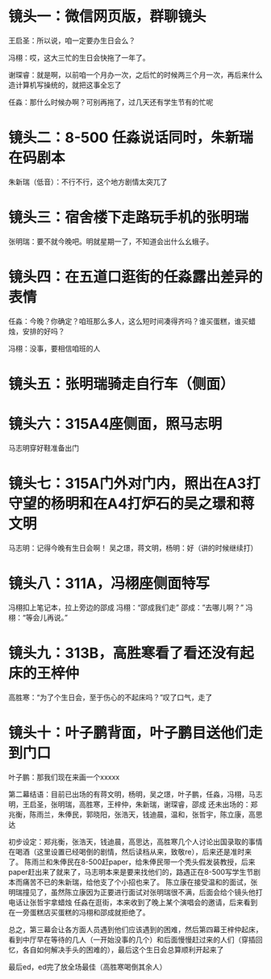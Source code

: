 镜头一：微信网页版，群聊镜头
============

王启圣：所以说，咱一定要办生日会么？

冯栩：哎，这大三忙的生日会快拖了一年了。

谢琛睿：就是啊，以前咱一个月办一次，之后忙的时候两三个月一次，再后来什么造计算机写操统的，就把这事全忘了

任淼：那什么时候办啊？可别再拖了，过几天还有学生节有的忙呢

镜头二：8-500 任淼说话同时，朱新瑞在码剧本
============

朱新瑞（低音）：不行不行，这个地方剧情太突兀了

镜头三：宿舍楼下走路玩手机的张明瑞
============
张明瑞：要不就今晚吧。明就星期一了，不知道会出什么幺蛾子。

镜头四：在五道口逛街的任淼露出差异的表情
============
任淼：今晚？你确定？咱班那么多人，这么短时间凑得齐吗？谁买蛋糕，谁买蜡烛，安排的好吗？

冯栩：没事，要相信咱班的人

镜头五：张明瑞骑走自行车（侧面）
============

镜头六：315A4座侧面，照马志明
============
马志明穿好鞋准备出门

镜头七：315A门外对门内，照出在A3打守望的杨明和在A4打炉石的吴之璟和蒋文明
============
马志明：记得今晚有生日会啊！
吴之璟，蒋文明，杨明：好（讲的时候继续打）

镜头八：311A，冯栩座侧面特写
============
冯栩扣上笔记本，拉上旁边的邵成
冯栩：“邵成我们走”
邵成：”去哪儿啊？”
冯栩：“等会儿再说。”

镜头九：313B，高胜寒看了看还没有起床的王梓仲
============
高胜寒：“为了个生日会，至于伤心的不起床吗？”叹了口气，走了

镜头十：叶子鹏背面，叶子鹏目送他们走到门口
============
叶子鹏：那我们现在来画一个xxxxx

第二幕结语：目前已出场的有蒋文明，杨明，吴之璟，叶子鹏，任淼，冯栩，马志明，王启圣，张明瑞，高胜寒，王梓仲，朱新瑞，谢琛睿，邵成
还未出场的：郑兆衡，陈雨兰，朱俸民，郭晓阳，张浩天，钱迪晨，温和，张哲宇，陈立康，高思达

初步设定：郑兆衡，张浩天，钱迪晨，高思达，高胜寒几个人讨论出国录取的事情在喝酒（这里设置已经喝倒的剧情，然后读档从来，致敬re），后来还是准时来了。
陈雨兰和朱俸民在8-500赶paper，给朱俸民带一个秃头假发装教授，后来paper赶出来了就来了，马志明本来是要来找他们的，路遇正在8-500写学生节剧本而痛苦不已的朱新瑞，给他支了个小招也来了。
陈立康在接受温和的面试，张明瑞撞见了，虽然陈立康因为正要进行面试对张明瑞很不满，后面会给个镜头他打电话让张哲宇拿蜡烛
任淼在逛街，本来收到了晚上某个演唱会的邀请，后来看到在一旁蛋糕店买蛋糕的冯栩和邵成就拒绝了。

总之，第三幕会让各方面人员遇到他们应该遇到的困难，然后第四幕王梓仲起床，看到中厅早在等待的几人（一开始没事的几个）和后面慢慢赶过来的人们（穿插回忆，各自如何解决手头的困难的），最后这个生日会总算顺利开起来了

最后ed，ed完了放全场最佳（高胜寒喝倒其余人）
